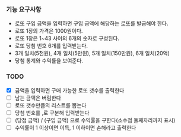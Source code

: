 ### 기능 요구사항
- 로또 구입 금액을 입력하면 구입 금액에 해당하는 로또를 발급해야 한다.  
- 로또 1장의 가격은 1000원이다.
- 로또 1장은 1~43 사이의 6개의 숫자로 구성된다.
- 로또 당첨 번호 6개를 입력받는다.
- 3개 일치(5천원), 4개 일치(5만원), 5개 일치(150만원), 6개 일치(20억)
- 당첨 통계와 수익률을 보여준다.


### TODO
- [x] 금액을 입력하면 구매 가능한 로또 갯수를 출력한다
- [ ] 남는 금액은 버림한다
- [ ] 로또 갯수만큼의 리스트를 뽑는다
- [ ] 당첨 번호를 ,로 구분해 입력받는다
- [ ] (당첨 금액) / (구입 금액) 으로 수익률을 구한다(소수점 둘째자리까지 표시)
- [ ] 수익률이 1 이상이면 이득, 1 이하이면 손해라고 출력한다
